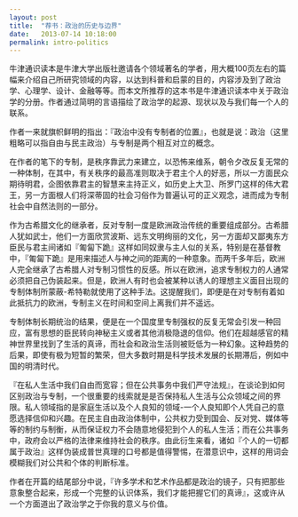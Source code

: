 ```yaml
---
layout: post
title:  "荐书：政治的历史与边界"
date:   2013-07-14 10:18:00
permalink: intro-politics
---
```


牛津通识读本是牛津大学出版社邀请各个领域著名的学者，用大概100页左右的篇幅来介绍自己所研究领域的内容，以达到科普和启蒙的目的，内容涉及到了政治学、心理学、设计、金融等等。而本文所推荐的这本书是牛津通识读本中关于政治学的分册。作者通过简明的言语描绘了政治学的起源、现状以及与我们每一个人的联系。

作者一来就旗帜鲜明的指出：『政治中没有专制者的位置』，也就是说：政治（这里粗略可以指自由与民主政治）与专制是两个相互对立的概念。

在作者的笔下的专制，是秩序靠武力来建立，以恐怖来维系，朝令夕改反复无常的一种体制，在其中，有关秩序的最高准则取决于君主个人的好恶，所以一方面民众期待明君，企图依靠君主的智慧来主持正义，如历史上大卫、所罗门这样的伟大君王，另一方面根人们将深蒂固的社会习俗作为普遍认可的正义观念，进而成为专制社会中自然法则的一部分。

作为古希腊文化的继承者，反对专制一度是欧洲政治传统的重要组成部分。古希腊人犹如武士，他们一方面欣赏波斯、远东文明绚丽的文化，另一方面却又鄙夷东方臣民与君主间诸如『匍匐下跪』这样如同奴隶与主人似的关系，特别是在基督教中，『匍匐下跪』是用来描述人与神之间的距离的一种意象。而两千多年后，欧洲人完全继承了古希腊人对专制习惯性的反感。所以在欧洲，追求专制权力的人通常必须把自己伪装起来。但是，欧洲人有时也会被某种以诱人的理想主义面目出现的专制体制所蒙蔽-希特勒就使用了这种手法。这提醒我们，即便是在对专制有着如此抵抗力的欧洲，专制主义在时间和空间上离我们并不遥远。

专制体制长期统治的结果，便是在一个国度里专制强权的反复无常会引发一种回应，富有思想的臣民转向神秘主义或者其他消极隐退的信仰。他们在超越感官的精神世界里找到了生活的真谛，而社会和政治生活则被贬低为一种幻象。这种趋势的后果，即使有极为短暂的繁荣，但大多数时期是科学技术发展的长期滞后，例如中国的明清时代。

『在私人生活中我们自由而宽容；但在公共事务中我们严守法规』，在谈论到如何区别政治与专制，一个很重要的线索就是是否保持私人生活与公众领域之间的界限。私人领域指的是家庭生活以及个人良知的领域-一个人良知即个人凭自己的意愿选择信仰和兴趣。在民主自由政治体制中，公共权力受到国会、反对党、媒体等等的制约与制衡，从而保证权力不会随意地侵犯到个人的私人生活；而在公共事务中，政府会以严格的法律来维持社会的秩序。由此衍生来看，诸如『个人的一切都属于政治』这样伪装成普世真理的口号都是值得警惕，在潜意识中，这样的用词会模糊我们对公共和个体的判断标准。

作者在开篇的结尾部分中说，『许多学术和艺术作品都是政治的镜子，只有把那些意象整合起来，形成一个完整的认识体系，我们才能把握它们的真谛』，这或许从一个方面道出了政治学之于你我的意义与价值。


